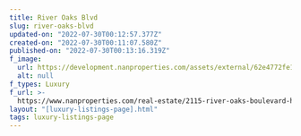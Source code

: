 ```yaml
---
title: River Oaks Blvd
slug: river-oaks-blvd
updated-on: "2022-07-30T00:12:57.377Z"
created-on: "2022-07-30T00:11:07.580Z"
published-on: "2022-07-30T00:13:16.319Z"
f_image:
  url: https://development.nanproperties.com/assets/external/62e4772fe1a61c9f42dad589_img-12016.jpeg
  alt: null
f_types: Luxury
f_url: >-
  https://www.nanproperties.com/real-estate/2115-river-oaks-boulevard-houston-tx-77019/31470244/116295641
layout: "[luxury-listings-page].html"
tags: luxury-listings-page
---
```

